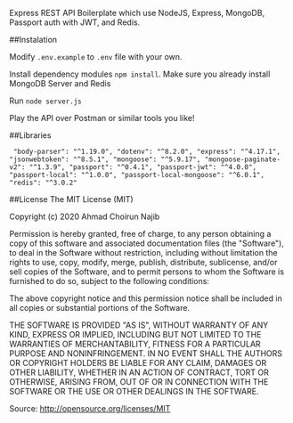 Express REST API Boilerplate which use NodeJS, Express, MongoDB, Passport auth with JWT, and Redis.

##Instalation

Modify ``.env.example`` to ``.env`` file with your own.

Install dependency modules ``npm install``. Make sure you already install MongoDB Server and Redis

Run ``node server.js``

Play the API over Postman or similar tools you like!

##Libraries

``
"body-parser": "^1.19.0",
"dotenv": "^8.2.0",
"express": "^4.17.1",
"jsonwebtoken": "^8.5.1",
"mongoose": "^5.9.17",
"mongoose-paginate-v2": "^1.3.9",
"passport": "^0.4.1",
"passport-jwt": "^4.0.0",
"passport-local": "^1.0.0",
"passport-local-mongoose": "^6.0.1",
"redis": "^3.0.2"``

##License
The MIT License (MIT)

Copyright (c) 2020 Ahmad Choirun Najib

Permission is hereby granted, free of charge, to any person obtaining a copy
of this software and associated documentation files (the "Software"), to deal
in the Software without restriction, including without limitation the rights
to use, copy, modify, merge, publish, distribute, sublicense, and/or sell
copies of the Software, and to permit persons to whom the Software is
furnished to do so, subject to the following conditions:

The above copyright notice and this permission notice shall be included in
all copies or substantial portions of the Software.

THE SOFTWARE IS PROVIDED "AS IS", WITHOUT WARRANTY OF ANY KIND, EXPRESS OR
IMPLIED, INCLUDING BUT NOT LIMITED TO THE WARRANTIES OF MERCHANTABILITY,
FITNESS FOR A PARTICULAR PURPOSE AND NONINFRINGEMENT. IN NO EVENT SHALL THE
AUTHORS OR COPYRIGHT HOLDERS BE LIABLE FOR ANY CLAIM, DAMAGES OR OTHER
LIABILITY, WHETHER IN AN ACTION OF CONTRACT, TORT OR OTHERWISE, ARISING FROM,
OUT OF OR IN CONNECTION WITH THE SOFTWARE OR THE USE OR OTHER DEALINGS IN
THE SOFTWARE.

Source: http://opensource.org/licenses/MIT